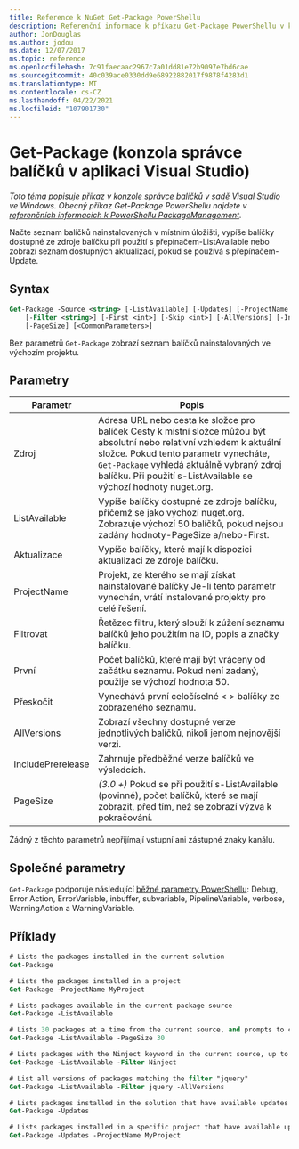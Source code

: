 ```yaml
---
title: Reference k NuGet Get-Package PowerShellu
description: Referenční informace k příkazu Get-Package PowerShellu v konzole správce balíčků NuGet v aplikaci Visual Studio.
author: JonDouglas
ms.author: jodou
ms.date: 12/07/2017
ms.topic: reference
ms.openlocfilehash: 7c91faecaac2967c7a01dd81e72b9097e7bd6cae
ms.sourcegitcommit: 40c039ace0330dd9e68922882017f9878f4283d1
ms.translationtype: MT
ms.contentlocale: cs-CZ
ms.lasthandoff: 04/22/2021
ms.locfileid: "107901730"
---
```

# <a name="get-package-package-manager-console-in-visual-studio"></a>Get-Package (konzola správce balíčků v aplikaci Visual Studio)

*Toto téma popisuje příkaz v [konzole správce balíčků](../../consume-packages/install-use-packages-powershell.md) v sadě Visual Studio ve Windows. Obecný příkaz Get-Package PowerShellu najdete v [referenčních informacích k PowerShellu PackageManagement](/powershell/module/packagemanagement).*

Načte seznam balíčků nainstalovaných v místním úložišti, vypíše balíčky dostupné ze zdroje balíčku při použití s přepínačem-ListAvailable nebo zobrazí seznam dostupných aktualizací, pokud se používá s přepínačem-Update.

## <a name="syntax"></a>Syntax

```ps
Get-Package -Source <string> [-ListAvailable] [-Updates] [-ProjectName <string>]
    [-Filter <string>] [-First <int>] [-Skip <int>] [-AllVersions] [-IncludePrerelease]
    [-PageSize] [<CommonParameters>]
```

Bez parametrů `Get-Package` zobrazí seznam balíčků nainstalovaných ve výchozím projektu.

## <a name="parameters"></a>Parametry

| Parametr | Popis |
| --- | --- |
| Zdroj | Adresa URL nebo cesta ke složce pro balíček Cesty k místní složce můžou být absolutní nebo relativní vzhledem k aktuální složce. Pokud tento parametr vynecháte, `Get-Package` vyhledá aktuálně vybraný zdroj balíčku. Při použití s-ListAvailable se výchozí hodnoty nuget.org. |
| ListAvailable | Vypíše balíčky dostupné ze zdroje balíčku, přičemž se jako výchozí nuget.org. Zobrazuje výchozí 50 balíčků, pokud nejsou zadány hodnoty-PageSize a/nebo-First. |
| Aktualizace | Vypíše balíčky, které mají k dispozici aktualizaci ze zdroje balíčku. |
| ProjectName | Projekt, ze kterého se mají získat nainstalované balíčky Je-li tento parametr vynechán, vrátí instalované projekty pro celé řešení. |
| Filtrovat | Řetězec filtru, který slouží k zúžení seznamu balíčků jeho použitím na ID, popis a značky balíčku. |
| První | Počet balíčků, které mají být vráceny od začátku seznamu. Pokud není zadaný, použije se výchozí hodnota 50. |
| Přeskočit | Vynechává první celočíselné &lt; &gt; balíčky ze zobrazeného seznamu.  |
| AllVersions | Zobrazí všechny dostupné verze jednotlivých balíčků, nikoli jenom nejnovější verzi. |
| IncludePrerelease | Zahrnuje předběžné verze balíčků ve výsledcích. |
| PageSize | *(3.0 +)* Pokud se při použití s-ListAvailable (povinné), počet balíčků, které se mají zobrazit, před tím, než se zobrazí výzva k pokračování. |

Žádný z těchto parametrů nepřijímají vstupní ani zástupné znaky kanálu.

## <a name="common-parameters"></a>Společné parametry

`Get-Package` podporuje následující [běžné parametry PowerShellu](/powershell/module/microsoft.powershell.core/about/about_commonparameters): Debug, Error Action, ErrorVariable, inbuffer, subvariable, PipelineVariable, verbose, WarningAction a WarningVariable.

## <a name="examples"></a>Příklady

```ps
# Lists the packages installed in the current solution
Get-Package

# Lists the packages installed in a project
Get-Package -ProjectName MyProject

# Lists packages available in the current package source
Get-Package -ListAvailable

# Lists 30 packages at a time from the current source, and prompts to continue if more are available
Get-Package -ListAvailable -PageSize 30

# Lists packages with the Ninject keyword in the current source, up to 50
Get-Package -ListAvailable -Filter Ninject

# List all versions of packages matching the filter "jquery"
Get-Package -ListAvailable -Filter jquery -AllVersions

# Lists packages installed in the solution that have available updates
Get-Package -Updates

# Lists packages installed in a specific project that have available updates
Get-Package -Updates -ProjectName MyProject
```